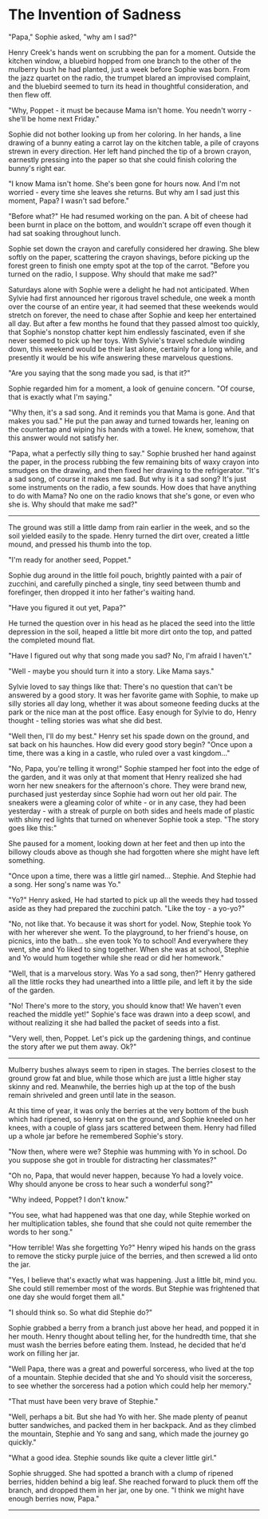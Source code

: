 # The Invention of Sadness

"Papa," Sophie asked, "why am I sad?"

Henry Creek's hands went on scrubbing the pan for a moment. Outside the kitchen window, a bluebird hopped from one branch to the other of the mulberry bush he had planted, just a week before Sophie was born. From the jazz quartet on the radio, the trumpet blared an improvised complaint, and the bluebird seemed to turn its head in thoughtful consideration, and then flew off.

"Why, Poppet - it must be because Mama isn't home. You needn't worry - she'll be home next Friday."

Sophie did not bother looking up from her coloring. In her hands, a line drawing of a bunny eating a carrot lay on the kitchen table, a pile of crayons strewn in every direction. Her left hand pinched the tip of a brown crayon, earnestly pressing into the paper so that she could finish coloring the bunny's right ear.

"I know Mama isn't home. She's been gone for hours now. And I'm not worried - every time she leaves she returns. But why am I sad just this moment, Papa? I wasn't sad before."

"Before what?" He had resumed working on the pan. A bit of cheese had been burnt in place on the bottom, and wouldn't scrape off even though it had sat soaking throughout lunch.

Sophie set down the crayon and carefully considered her drawing. She blew softly on the paper, scattering the crayon shavings, before picking up the forest green to finish one empty spot at the top of the carrot. "Before you turned on the radio, I suppose. Why should that make me sad?"

Saturdays alone with Sophie were a delight he had not anticipated. When Sylvie had first announced her rigorous travel schedule, one week a month over the course of an entire year, it had seemed that these weekends would stretch on forever, the need to chase after Sophie and keep her entertained all day. But after a few months he found that they passed almost too quickly, that Sophie's nonstop chatter kept him endlessly fascinated, even if she never seemed to pick up her toys. With Sylvie's travel schedule winding down, this weekend would be their last alone, certainly for a long while, and presently it would be his wife answering these marvelous questions.

"Are you saying that the song made you sad, is that it?"

Sophie regarded him for a moment, a look of genuine concern. "Of course, that is exactly what I'm saying."

"Why then, it's a sad song. And it reminds you that Mama is gone. And that makes you sad." He put the pan away and turned towards her, leaning on the countertap and wiping his hands with a towel. He knew, somehow, that this answer would not satisfy her.

"Papa, what a perfectly silly thing to say." Sophie brushed her hand against the paper, in the process rubbing the few remaining bits of waxy crayon into smudges on the drawing, and then fixed her drawing to the refrigerator. "It's a sad song, of course it makes me sad. But why is it a sad song? It's just some instruments on the radio, a few sounds. How does that have anything to do with Mama? No one on the radio knows that she's gone, or even who she is. Why should that make me sad?"

***

The ground was still a little damp from rain earlier in the week, and so the soil yielded easily to the spade. Henry turned the dirt over, created a little mound, and pressed his thumb into the top.

"I'm ready for another seed, Poppet."

Sophie dug around in the little foil pouch, brightly painted with a pair of zucchini, and carefully pinched a single, tiny seed between thumb and forefinger, then dropped it into her father's waiting hand.

"Have you figured it out yet, Papa?"

He turned the question over in his head as he placed the seed into the little depression in the soil, heaped a little bit more dirt onto the top, and patted the completed mound flat.

"Have I figured out why that song made you sad? No, I'm afraid I haven't."

"Well - maybe you should turn it into a story. Like Mama says."

Sylvie loved to say things like that: There's no question that can't be answered by a good story. It was her favorite game with Sophie, to make up silly stories all day long, whether it was about someone feeding ducks at the park or the nice man at the post office. Easy enough for Sylvie to do, Henry thought - telling stories was what she did best.

"Well then, I'll do my best." Henry set his spade down on the ground, and sat back on his haunches. How did every good story begin? "Once upon a time, there was a king in a castle, who ruled over a vast kingdom..."

"No, Papa, you're telling it wrong!" Sophie stamped her foot into the edge of the garden, and it was only at that moment that Henry realized she had worn her new sneakers for the afternoon's chore. They were brand new, purchased just yesterday since Sophie had worn out her old pair. The sneakers were a gleaming color of white - or in any case, they had been yesterday - with a streak of purple on both sides and heels made of plastic with shiny red lights that turned on whenever Sophie took a step. "The story goes like this:"

She paused for a moment, looking down at her feet and then up into the billowy clouds above as though she had forgotten where she might have left something.

"Once upon a time, there was a little girl named... Stephie. And Stephie had a song. Her song's name was Yo."

"Yo?" Henry asked, He had started to pick up all the weeds they had tossed aside as they had prepared the zucchini patch. "Like the toy - a yo-yo?"

"No, not like that. Yo because it was short for yodel. Now, Stephie took Yo with her wherever she went. To the playground, to her friend's house, on picnics, into the bath... she even took Yo to school! And everywhere they went, she and Yo liked to sing together. When she was at school, Stephie and Yo would hum together while she read or did her homework."

"Well, that is a marvelous story. Was Yo a sad song, then?" Henry gathered all the little rocks they had unearthed into a little pile, and left it by the side of the garden.

"No! There's more to the story, you should know that! We haven't even reached the middle yet!" Sophie's face was drawn into a deep scowl, and without realizing it she had balled the packet of seeds into a fist.

"Very well, then, Poppet. Let's pick up the gardening things, and continue the story after we put them away. Ok?"

***

Mulberry bushes always seem to ripen in stages. The berries closest to the ground grow fat and blue, while those which are just a little higher stay skinny and red. Meanwhile, the berries high up at the top of the bush remain shriveled and green until late in the season.

At this time of year, it was only the berries at the very bottom of the bush which had ripened, so Henry sat on the ground, and Sophie kneeled on her knees, with a couple of glass jars scattered between them. Henry had filled up a whole jar before he remembered Sophie's story.

"Now then, where were we? Stephie was humming with Yo in school. Do you suppose she got in trouble for distracting her classmates?"

"Oh no, Papa, that would never happen, because Yo had a lovely voice. Why should anyone be cross to hear such a wonderful song?"

"Why indeed, Poppet? I don't know."

"You see, what had happened was that one day, while Stephie worked on her multiplication tables, she found that she could not quite remember the words to her song."

"How terrible! Was she forgetting Yo?" Henry wiped his hands on the grass to remove the sticky purple juice of the berries, and then screwed a lid onto the jar.

"Yes, I believe that's exactly what was happening. Just a little bit, mind you. She could still remember most of the words. But Stephie was frightened that one day she would forget them all."

"I should think so. So what did Stephie do?"

Sophie grabbed a berry from a branch just above her head, and popped it in her mouth. Henry thought about telling her, for the hundredth time, that she must wash the berries before eating them. Instead, he decided that he'd work on filling her jar.

"Well Papa, there was a great and powerful sorceress, who lived at the top of a mountain. Stephie decided that she and Yo should visit the sorceress, to see whether the sorceress had a potion which could help her memory."

"That must have been very brave of Stephie."

"Well, perhaps a bit. But she had Yo with her. She made plenty of peanut butter sandwiches, and packed them in her backpack. And as they climbed the mountain, Stephie and Yo sang and sang, which made the journey go quickly."

"What a good idea. Stephie sounds like quite a clever little girl."

Sophie shrugged. She had spotted a branch with a clump of ripened berries, hidden behind a big leaf. She reached forward to pluck them off the branch, and dropped them in her jar, one by one. "I think we might have enough berries now, Papa."

***

